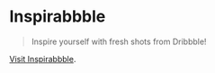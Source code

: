Inspirabbble
============

> Inspire yourself with fresh shots from Dribbble!

[Visit Inspirabbble](http://rmariuzzo.github.io/inspirabbble/).
